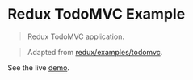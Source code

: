 # Redux TodoMVC Example

> Redux TodoMVC application.

> Adapted from [redux/examples/todomvc](https://github.com/rackt/redux/tree/master/examples/todomvc/).

See the live [demo](https://sylvaindethier.github.io/flux-todomvc/).
